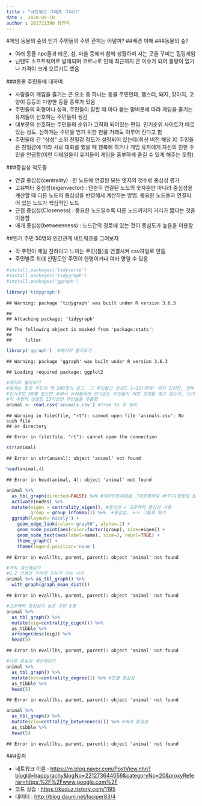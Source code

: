 ```yaml
---
title : "네트워크 그래프 그리기"
date :  2020-09-18
author : 201721390 장연지
---
```


#게임 동물의 숲의 인기 주민들의 주민 관계는 어떨까?
##배경 이해
###동물의 숲?
  - 여러 동물 npc들과 타운, 섬, 마을 등에서 함께 생활하며 사는 곳을 꾸미는 힐링게임
  - 닌텐도 소프트웨어로 발매되며 코로나로 인해 최근까지 큰 이슈가 되어 물량이 없거나 가격이 크게 오르기도 했음

###동물 주민들에 대하여
  - 사람들이 게임을 즐기는 큰 요소 중 하나는 동물 주민인데, 햄스터, 돼지, 강아지, 고양이 등등의 다양한 동물 종류가 있음
  - 주민들의 외형이나 성격, 주민들이 말할 때 마다 붙는 말버릇에 따라 게임을 즐기는 유저들이 선호하는 주민들이 생김
  - 대부분의 선호하는 주민들의 순위가 고착화 되어있는 편임. 인기순위 사이트가 따로 있는 정도. 심하게는 주민을 얻기 위한 현물 거래도 이루어 진다고 함
  - 주민들데 간 "상성" 소위 친밀감 정도가 설정되어 있는데(최신 버전 해당 X) 주민들은 친밀감에 따라 서로 대화를 했을 때 행복해 하거나 게임 유저에게 자신의 친한 주민을 언급함(이런 디테일들이 유저들이 게임을 풍부하게 즐길 수 있게 해주는 듯함)


  
###중심성 척도들
  - 연결 중심성(centrality) : 한 노드에 연결된 모든 엣지의 갯수로 중심성 평가
  - 고유벡터 중심성(eigenvector) : 단순히 연결된 노드의 숫자뿐만 아니라 중심성을 계산할 때 다른 노드의 중심성을 반영해서 계산하는 방법. 중요한 노드들과 연결되어 있는 노드가 핵심적인 노드
  - 근접 중심성(Closeness) : 중요한 노드일수록 다른 노드까지의 거리가 짧다는 것을 이용함
  - 매개 중심성(betweenness) : 노드간의 경로에 있는 것이 중심도가 높음을 이용함
  
##인기 주민 50명의 인간관계 네트워크를 그려보자
  - 각 주민이 제일 친하다고 느끼는 주민(들)을 연결시켜 csv파일로 만듬
  - 주민별로 최대 친밀도인 주민이 한명이거나 여러 명일 수 있음

```r
#install.packages('tidyverse')
#install.packages('tidygraph')
#install.packages('ggraph')

library('tidygraph')
```

```
## Warning: package 'tidygraph' was built under R version 3.6.3
```

```
## 
## Attaching package: 'tidygraph'
```

```
## The following object is masked from 'package:stats':
## 
##     filter
```

```r
library('ggraph')  #패키지 불러오기
```

```
## Warning: package 'ggraph' was built under R version 3.6.3
```

```
## Loading required package: ggplot2
```

```r
#데이터 불러오기
#원래는 등장 주민이 약 200명이 넘고, 그 주민들간 상성도 1~15(최대) 까지 있지만, 전부 불러들이기엔 지도가 복잡해 질 것 같아
#인기주민 50명 정도만 추려서 유저들에게 인기있는 주민들이 어떤 관계를 맺고 있는지, 인기있는애들 끼리 친한지 지도를 그려보기로 함
#각 주민의 선호도 13이상인 주민들을 추출함
animal <- read.csv('animals.csv') #from to 로 정리
```

```
## Warning in file(file, "rt"): cannot open file 'animals.csv': No such file
## or directory
```

```
## Error in file(file, "rt"): cannot open the connection
```

```r
str(animal)
```

```
## Error in str(animal): object 'animal' not found
```

```r
head(animal,4)
```

```
## Error in head(animal, 4): object 'animal' not found
```

```r
animal %>%
  as_tbl_graph(directed=FALSE) %>% #데이터프레임을 그래프형태로 바꾸기(방향성 없음)
  activate(nodes) %>% 
  mutate(eigen = centrality_eigen(), #중심성 = 고유벡터 중심성 사용
         group = group_infomap()) %>%  #중심성, 노드 그릅화 하기
  ggraph(layout='nicely') +
    geom_edge_link(color='gray50', alpha=.2) +
    geom_node_point(aes(color=factor(group), size=eigen)) +
    geom_node_text(aes(label=name), size=3, repel=TRUE) +
    theme_graph() +
    theme(legend.position='none')
```

```
## Error in eval(lhs, parent, parent): object 'animal' not found
```

```r
#거리 계산해보기
#0.2 단계만 거치면 모두가 아는 사이
animal %>% as_tbl_graph() %>%
  with_graph(graph_mean_dist())
```

```
## Error in eval(lhs, parent, parent): object 'animal' not found
```

```r
#고유벡터 중심성이 높은 주민 5명
animal %>%
  as_tbl_graph() %>% 
  mutate(eig=centrality_eigen()) %>%
  as_tibble %>%
  arrange(desc(eig)) %>%
  head(5)
```

```
## Error in eval(lhs, parent, parent): object 'animal' not found
```

```r
#다른 중심성 계산해보기
animal %>% 
  as_tbl_graph() %>% 
  mutate(bet=centrality_degree()) %>% #연결 중심성
  as_tibble %>%
  head(5)
```

```
## Error in eval(lhs, parent, parent): object 'animal' not found
```

```r
animal %>% 
  as_tbl_graph() %>% 
  mutate(clo=centrality_betweenness()) %>% #매개 중심성
  as_tibble %>%
  head(5)
```

```
## Error in eval(lhs, parent, parent): object 'animal' not found
```

###출처
  - 네트워크 이론 : https://m.blog.naver.com/PostView.nhn?blogId=happyrachy&logNo=221273644056&categoryNo=20&proxyReferer=https:%2F%2Fwww.google.com%2F
  - 코드 실습 : https://kuduz.tistory.com/1195
  - 데이터 : http://blog.daum.net/luciper83/4 

